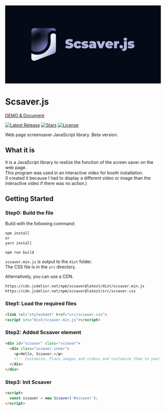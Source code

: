 ![Scsaver.js](https://github.com/hamalt/scsaver/blob/main/assets/img/scsaver_github_ogp.png?raw=true)

# Scsaver.js

[DEMO & Document](https://hamalt.github.io/scsaver/)

[![Latest Release](https://img.shields.io/github/tag/hamalt/scsaver.svg?label=release)](https://github.com/hamalt/scsaver/releases/latest) [![Stars](https://img.shields.io/github/stars/hamalt/scsaver.svg)](https://github.com/hamalt/scsaver/stargazers) [![License](https://img.shields.io/github/license/hamalt/scsaver.svg)](LICENSE)

Web page screensaver JavaScript library.
Beta version.

## What it is

It is a JavaScript library to realize the function of the screen saver on the web page.  
This program was used in an interactive video for booth installation.  
(I created it because I had to display a different video or image than the interactive video if there was no action.)

## Getting Started

### Step0: Build the file

Build with the following command:

```
npm install
or
yarn install
```

```
npm run build
```

`scsaver.min.js` is output to the `dist` folder.  
The CSS file is in the `src` directory.

Alternatively, you can use a CDN.

```
https://cdn.jsdelivr.net/npm/scsaver@latest/dist/scsaver.min.js
https://cdn.jsdelivr.net/npm/scsaver@latest/src/scsaver.css
```

### Step1: Load the required files

```html
<link rel="stylesheet" href="src/scsaver.css">
<script src="dist/scsaver.min.js"></script>
```

### Step2: Added Scsaver element

```html
<div id="scsaver" class="scsaver">
  <div class="scsaver-inner">
    <p>Hello, Scsaver.</p>
    <!-- Customize: Place images and videos and customize them to your liking. -->
  </div>
</div>
```

### Step3: Init Scsaver

```html
<script>
  const scsaver = new Scsaver('#scsaver');
</script>
```